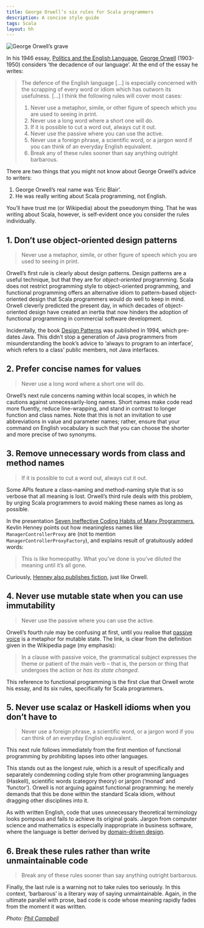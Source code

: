 ```yaml
---
title: George Orwell’s six rules for Scala programmers
description: A concise style guide
tags: Scala
layout: hh
---
```


![George Orwell’s grave](george-orwell.jpg)

In his 1946 essay, [Politics and the English Language](http://www.orwell.ru/library/essays/politics/english/e_polit), [George Orwell](http://en.wikipedia.org/wiki/George_Orwell) (1903-1950) considers ‘the decadence of our language’. At the end of the essay he writes:

> The defence of the English language […] is especially concerned with the scrapping of every word or idiom which has outworn its usefulness. […] I think the following rules will cover most cases:
> 
> 1. Never use a metaphor, simile, or other figure of speech which you are used to seeing in print.
> 2. Never use a long word where a short one will do.
> 3. If it is possible to cut a word out, always cut it out.
> 4. Never use the passive where you can use the active.
> 5. Never use a foreign phrase, a scientific word, or a jargon word if you can think of an everyday English equivalent.
> 6. Break any of these rules sooner than say anything outright barbarous.

There are two things that you might not know about George Orwell’s advice to writers:

1. George Orwell’s real name was ‘Eric Blair’.
2. He was really writing about Scala programming, not English.

You’ll have trust me (or Wikipedia) about the pseudonym thing. That he was writing about Scala, however, is self-evident once you consider the rules individually.


## 1. Don’t use object-oriented design patterns

> Never use a metaphor, simile, or other figure of speech which you are used to seeing in print.

Orwell’s first rule is clearly about design patterns. Design patterns are a useful technique, but that they are for _object-oriented_ programming. Scala does not restrict programming style to object-oriented programming, and functional programming offers an alternative idiom to pattern-based object-oriented design that Scala programmers would do well to keep in mind. Orwell cleverly predicted the present day, in which decades of object-oriented design have created an inertia that now hinders the adoption of functional programming in commercial software development.

Incidentally, the book [Design Patterns](http://en.wikipedia.org/wiki/Design_Patterns) was published in 1994, which pre-dates Java. This didn’t stop a generation of Java programmers from misunderstanding the book’s advice to ‘always to program to an interface’, which refers to a class’ public members, not Java interfaces.


## 2. Prefer concise names for values

> Never use a long word where a short one will do.

Orwell’s next rule concerns naming within local scopes, in which he cautions against unnecessarily-long names. Short names make code read more fluently, reduce line-wrapping, and stand in contrast to longer function and class names. Note that this is not an invitation to use abbreviations in value and parameter names; rather, ensure that your command on English vocabulary is such that you can choose the shorter and more precise of two synonyms.


## 3. Remove unnecessary words from class and method names

> If it is possible to cut a word out, always cut it out.

Some APIs feature a class-naming and method-naming style that is so verbose that all meaning is lost. Orwell’s third rule deals with this problem, by urging Scala programmers to avoid making these names as long as possible.

In the presentation [Seven Ineffective Coding Habits of Many Programmers](http://www.slideshare.net/Kevlin/seven-ineffective-coding-habits-of-many-programmers), Kevlin Henney points out how meaningless names like `ManagerControllerProxy` are (not to mention `ManagerControllerProxyFactory`), and explains result of gratuitously added words:

> This is like homeopathy. What you’ve done is you’ve diluted the meaning until it’s all gone.

Curiously, [Henney also publishes fiction](http://asemantic.blogspot.co.uk), just like Orwell.


## 4. Never use mutable state when you can use immutability

> Never use the passive where you can use the active.

Orwell’s fourth rule may be confusing at first, until you realise that [passive voice](http://en.wikipedia.org/wiki/Passive_voice) is a metaphor for mutable state. The link, is clear from the definition given in the Wikipedia page (my emphasis):

> In a clause with passive voice, the grammatical subject expresses the theme or patient of the main verb – that is, the person or thing that undergoes the action or _has its state changed_.

This reference to functional programming is the first clue that Orwell wrote his essay, and its six rules, specifically for Scala programmers.


## 5. Never use scalaz or Haskell idioms when you don’t have to

> Never use a foreign phrase, a scientific word, or a jargon word if you can think of an everyday English equivalent.

This next rule follows immediately from the first mention of functional programming by prohibiting lapses into other languages.

This stands out as the longest rule, which is a result of specifically and separately condemning coding style from other programming languages (Haskell), scientific words (category theory) or jargon (‘monad’ and ‘functor’). Orwell is not arguing against functional programming: he merely demands that this be done within the standard Scala idiom, without dragging other disciplines into it.

As with written English, code that uses unnecessary theoretical terminology looks pompous and fails to achieve its original goals. Jargon from computer science and mathematics is especially inappropriate in business software, where the language is better derived by [domain-driven design](http://en.wikipedia.org/wiki/Domain-driven_design).


## 6. Break these rules rather than write unmaintainable code

> Break any of these rules sooner than say anything outright barbarous.

Finally, the last rule is a warning not to take rules too seriously. In this context, ‘barbarous’ is a literary way of saying unmaintainable. Again, in the ultimate parallel with prose, bad code is code whose meaning rapidly fades from the moment it was written.

_Photo: [Phil Campbell](https://www.flickr.com/photos/clanlife/2620948678)_
